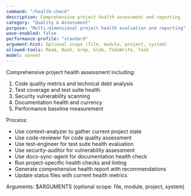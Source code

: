 ```yaml
---
command: "/health-check"
description: Comprehensive project health assessment and reporting
category: "Quality & Assessment"
purpose: "Multi-dimensional project health evaluation and reporting"
wave-enabled: false
performance-profile: "standard"
argument-hint: Optional scope (file, module, project, system)
allowed-tools: Read, Bash, Grep, Glob, TodoWrite, Task
model: sonnet
---
```


Comprehensive project health assessment including:
1. Code quality metrics and technical debt analysis
2. Test coverage and test suite health
3. Security vulnerability scanning
4. Documentation health and currency
5. Performance baseline measurement

Process:
- Use context-analyzer to gather current project state
- Use code-reviewer for code quality assessment
- Use test-engineer for test suite health evaluation
- Use security-auditor for vulnerability assessment
- Use docs-sync-agent for documentation health check
- Run project-specific health checks and linting
- Generate comprehensive health report with recommendations
- Update status files with current health metrics

Arguments: $ARGUMENTS (optional scope: file, module, project, system)